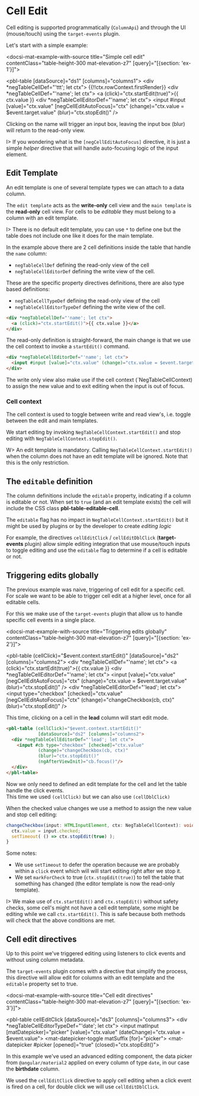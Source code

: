 # Cell Edit

Cell editing is supported programmatically (`ColumnApi`) and through the UI (mouse/touch) using the `target-events` plugin.

Let's start with a simple example:

<docsi-mat-example-with-source title="Simple cell edit" contentClass="table-height-300 mat-elevation-z7" [query]="[{section: 'ex-1'}]">
  <!--@pebula-example:ex-1-->
  <pbl-table [dataSource]="ds1" [columns]="columns1">
    <div *negTableCellDef="'ttt'; let ctx">
      {{!!ctx.rowContext.firstRender}}
    </div>
    <div *negTableCellDef="'name'; let ctx">
      <a (click)="ctx.startEdit(true)">{{ ctx.value }}</a>
    </div>
    <div *negTableCellEditorDef="'name'; let ctx">
      <input #input [value]="ctx.value" [negCellEditAutoFocus]="ctx" (change)="ctx.value = $event.target.value" (blur)="ctx.stopEdit()" />
    </div>
  </pbl-table>
  <!--@pebula-example:ex-1-->
</docsi-mat-example-with-source>

Clicking on the name will trigger an input box, leaving the input box (blur) will return to the read-only view.

I> If you wondering what is the `[negCellEditAutoFocus]` directive, it is just a simple *helper* directive that will handle auto-focusing logic of
the input element.

## Edit Template

<p>An edit template is one of <a [routerLink]="['../..', 'concepts', 'column-templates']">several template types</a> we can attach to a data column.</p>

The `edit template` acts as the **write-only** cell view and the `main template` is the **read-only** cell view. For cells to be *editable* they
must belong to a column with an edit template.

I> There is no default edit template, you can use `*` to define one but the table does not include one like it does for the main template.

In the example above there are 2 cell definitions inside the table that handle the `name` column:

- `negTableCellDef` defining the read-only view of the cell
- `negTableCellEditorDef` defining the write view of the cell.

These are the specific property directives definitions, there are also type based definitions:

- `negTableCellTypeDef` defining the read-only view of the cell
- `negTableCellEditorTypeDef` defining the write view of the cell.

```html
<div *negTableCellDef="'name'; let ctx">
  <a (click)="ctx.startEdit()">{{ ctx.value }}</a>
</div>
```

The read-only definition is straight-forward, the main change is that we use the cell context to invoke a `startEdit()` command.

```html
<div *negTableCellEditorDef="'name'; let ctx">
  <input #input [value]="ctx.value" (change)="ctx.value = $event.target.value" (blur)="ctx.stopEdit()" (ngAfterViewInit)="input.focus()"/>
</div>
```

The write only view also make use if the cell context (`NegTableCellContext) to assign the new value and to exit editing when the input is out of focus.

### Cell context

The cell context is used to toggle between write and read view's, i.e. toggle between the edit and main templates.

We start editing by invoking `NegTableCellContext.startEdit()` and stop editing with `NegTableCellContext.stopEdit()`.

W> An edit template is mandatory. Calling `NegTableCellContext.startEdit()` when the column does not have an edit template will be ignored.
Note that this is the only restriction.

## The `editable` definition

The column definitions include the `editable` property, indicating if a column is editable or not.
When set to `true` (and an edit template exists) the cell will include the CSS class **pbl-table-editable-cell**.

The `editable` flag has no impact in `NegTableCellContext.startEdit()` but it might be used by plugins or by the developer to
create *editing logic*

For example, the directives `cellEditClick` / `cellEditDblClick` (**target-events** plugin) allow simple editing integration that
use mouse/touch inputs to toggle editing and use the `editable` flag to determine if a cell is editable or not.

## Triggering edits globally

The previous example was naive, triggering of cell edit for a specific cell. For scale we want to be able to trigger cell edit
at a higher level, once for all editable cells.

For this we make use of the `target-events` plugin that allow us to handle specific cell events in a single place.

<docsi-mat-example-with-source title="Triggering edits globally" contentClass="table-height-300 mat-elevation-z7" [query]="[{section: 'ex-2'}]">
  <!--@pebula-example:ex-2-->
  <pbl-table (cellClick)="$event.context.startEdit()"
             [dataSource]="ds2" [columns]="columns2">
    <div *negTableCellDef="'name'; let ctx">
      <a (click)="ctx.startEdit(true)">{{ ctx.value }}</a>
    </div>
    <div *negTableCellEditorDef="'name'; let ctx">
      <input [value]="ctx.value" [negCellEditAutoFocus]="ctx" (change)="ctx.value = $event.target.value" (blur)="ctx.stopEdit()" />
    </div>
    <div *negTableCellEditorDef="'lead'; let ctx">
      <input type="checkbox" [checked]="ctx.value"
             [negCellEditAutoFocus]="ctx"
             (change)="changeCheckbox(cb, ctx)"
             (blur)="ctx.stopEdit()" />
    </div>
  </pbl-table>
  <!--@pebula-example:ex-2-->
</docsi-mat-example-with-source>

This time, clicking on a cell in the **lead** column will start edit mode.

```html
<pbl-table (cellClick)="$event.context.startEdit()"
            [dataSource]="ds2" [columns]="columns2">
  <div *negTableCellEditorDef="'lead'; let ctx">
    <input #cb type="checkbox" [checked]="ctx.value"
            (change)="changeCheckbox(cb, ctx)"
            (blur)="ctx.stopEdit()"
            (ngAfterViewInit)="cb.focus()"/>
  </div>
</pbl-table>
```

Now we only need to defined an edit template for the cell and let the table handle the click events.  
This time we used `(cellClick)` but we can also use `(cellDblClick)`

When the checked value changes we use a method to assign the new value and stop cell editing:

```typescript
changeCheckbox(input: HTMLInputElement, ctx: NegTableCellContext): void {
  ctx.value = input.checked;
  setTimeout( () => ctx.stopEdit(true) );
}
```

Some notes:

- We use `setTimeout` to defer the operation because we are probably within a `click` event which will will start editing right after we stop it.
- We set `markForCheck` to true (`ctx.stopEdit(true)`) to tell the table that something has changed (the editor template is now the read-only template).

I> We make use of `ctx.startEdit()` and `ctx.stopEdit()` without safety checks, some cell's might not have a cell edit template, some might be editing
while we call `ctx.startEdit()`. This is safe because both methods will check that the above conditions are met.

## Cell edit directives

Up to this point we've triggered editing using listeners to click events and without using column metadata.

The `target-events` plugin comes with a directive that simplify the process, this directive will allow edit for columns with an edit template and
the `editable` property set to true.

<docsi-mat-example-with-source title="Cell edit directives" contentClass="table-height-300 mat-elevation-z7" [query]="[{section: 'ex-3'}]">
  <!--@pebula-example:ex-3-->
  <pbl-table cellEditClick
             [dataSource]="ds3" [columns]="columns3">
    <div *negTableCellEditorTypeDef="'date'; let ctx">
      <mat-form-field>
        <input matInput [matDatepicker]="picker" [value]="ctx.value"
               (dateChange)="ctx.value = $event.value">
        <mat-datepicker-toggle matSuffix [for]="picker"></mat-datepicker-toggle>
        <mat-datepicker #picker [opened]="true" (closed)="ctx.stopEdit()"></mat-datepicker>
      </mat-form-field>
    </div>
  </pbl-table>
  <!--@pebula-example:ex-3-->
</docsi-mat-example-with-source>

In this example we've used an advanced editing component, the data picker from `@angular/material2` applied on every column
of type `date`, in our case the **birthdate** column.

We used the `cellEditClick` directive to apply cell editing when a click event is fired on a cell, for double click we will use `cellEditDblClick`.
